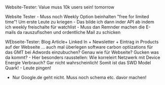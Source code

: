 Website-Tester: Value muss 10k users sein! tomorrow

Website Tester - Muss noch Weekly Option beinhalten "free for limited time"! Um erste Leute zu kriegen
    - Das bilde ich dann inder API ab indem ich weekly freischalte für watchlist - Muss dan Remnder machen die E-mails da rauszufischen und ordentliche Mail zu schicken

WEbseite-Tester: Blog Article+ Linked In + Newsletter + Eintrag in Products auf der Webseite ... auch mal überlegen software carbon optiizations für das GMT bei Adwords einzubuchen? Genau wie für Webseite? Gucken was da kommt?
    - Hier besonders rausstellen: Wie korreleirt Netzwerk mit Device Energie Verbrauch? Gar nicht wahrscheinlich! Somit ist das SWD Model Quark! - Leute pingen!    

- Nur Google.de geht nicht. Muss noch schema etc. davor machen!    